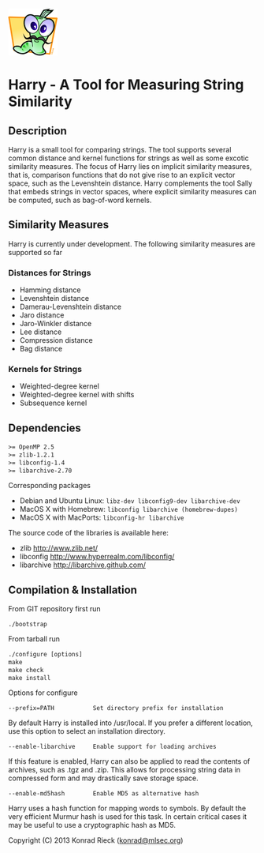 ![Harry](harry.png) 

# Harry - A Tool for Measuring String Similarity

## Description

Harry is a small tool for comparing strings. The tool supports several
common distance and kernel functions for strings as well as some excotic
similarity measures.  The focus of Harry lies on implicit similarity
measures, that is, comparison functions that do not give rise to an explicit
vector space, such as the Levenshtein distance.  Harry complements the tool
Sally that embeds strings in vector spaces, where explicit similarity
measures can be computed, such as bag-of-word kernels.

## Similarity Measures

Harry is currently under development. The following similarity measures are
supported so far

### Distances for Strings

+ Hamming distance
+ Levenshtein distance
+ Damerau-Levenshtein distance
+ Jaro distance
+ Jaro-Winkler distance
+ Lee distance
+ Compression distance
+ Bag distance

### Kernels for Strings

+ Weighted-degree kernel
+ Weighted-degree kernel with shifts
+ Subsequence kernel

## Dependencies

    >= OpenMP 2.5
    >= zlib-1.2.1
    >= libconfig-1.4
    >= libarchive-2.70

Corresponding packages

+ Debian and Ubuntu Linux: `libz-dev libconfig9-dev libarchive-dev`
+ MacOS X with Homebrew:   `libconfig libarchive (homebrew-dupes)`
+ MacOS X with MacPorts:   `libconfig-hr libarchive`

The source code of the libraries is available here:

+ zlib        <http://www.zlib.net/>
+ libconfig   <http://www.hyperrealm.com/libconfig/>
+ libarchive  <http://libarchive.github.com/>

## Compilation & Installation

From GIT repository first run

    ./bootstrap

From tarball run

    ./configure [options]
    make
    make check
    make install

Options for configure

    --prefix=PATH           Set directory prefix for installation

By default Harry is installed into /usr/local. If you prefer a different
location, use this option to select an installation directory.

    --enable-libarchive     Enable support for loading archives

If this feature is enabled, Harry can also be applied to read the
contents of archives, such as .tgz and .zip.  This allows for
processing string data in compressed form and may drastically save
storage space.

    --enable-md5hash        Enable MD5 as alternative hash

Harry uses a hash function for mapping words to symbols. By default the very
efficient Murmur hash is used for this task.  In certain critical cases it
may be useful to use a cryptographic hash as MD5.

Copyright (C) 2013 Konrad Rieck (konrad@mlsec.org)
